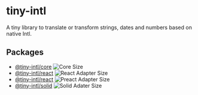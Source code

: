 # tiny-intl

A tiny library to translate or transform strings, dates and numbers based on native Intl.

## Packages

- [@tiny-intl/core](./packages/core) ![Core Size](https://deno.bundlejs.com/badge?q=@tiny-intl/core&treeshake=%5B*%5D)
- [@tiny-intl/react](./packages/react) ![React Adapter Size](https://deno.bundlejs.com/badge?q=@tiny-intl/react&treeshake=%5B*%5D&config=%7B%22esbuild%22:%7B%22external%22:%5B%22react%22%5D%7D%7D)
- [@tiny-intl/react](./packages/preact) ![Preact Adapter Size](https://deno.bundlejs.com/badge?q=@tiny-intl/preact&treeshake=%5B*%5D&config=%7B%22esbuild%22:%7B%22external%22:%5B%22preact%22%5D%7D%7D)
- [@tiny-intl/solid](./packages/solid) ![Solid Adater Size](https://deno.bundlejs.com/badge?q=@tiny-intl/solid-js&treeshake=%5B*%5D&config=%7B%22esbuild%22:%7B%22external%22:%5B%22solid-js%22%5D%7D%7D)
